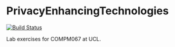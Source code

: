 # PrivacyEnhancingTechnologies


[![Build Status](https://travis-ci.com/roh7/Privacy-Enhancing-Technologies.svg?token=rsKdRd3Wgss3SZB58GGq&branch=master)](https://travis-ci.com/roh7/Privacy-Enhancing-Technologies)


Lab exercises for COMPM067 at UCL.
